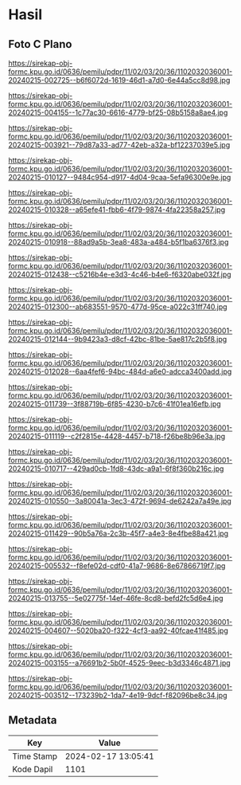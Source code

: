 # Hasil

## Foto C Plano

https://sirekap-obj-formc.kpu.go.id/0636/pemilu/pdpr/11/02/03/20/36/1102032036001-20240215-002725--b6f6072d-1619-46d1-a7d0-6e44a5cc8d98.jpg

https://sirekap-obj-formc.kpu.go.id/0636/pemilu/pdpr/11/02/03/20/36/1102032036001-20240215-004155--1c77ac30-6616-4779-bf25-08b5158a8ae4.jpg

https://sirekap-obj-formc.kpu.go.id/0636/pemilu/pdpr/11/02/03/20/36/1102032036001-20240215-003921--79d87a33-ad77-42eb-a32a-bf12237039e5.jpg

https://sirekap-obj-formc.kpu.go.id/0636/pemilu/pdpr/11/02/03/20/36/1102032036001-20240215-010127--9484c954-d917-4d04-9caa-5efa96300e9e.jpg

https://sirekap-obj-formc.kpu.go.id/0636/pemilu/pdpr/11/02/03/20/36/1102032036001-20240215-010328--a65efe41-fbb6-4f79-9874-4fa22358a257.jpg

https://sirekap-obj-formc.kpu.go.id/0636/pemilu/pdpr/11/02/03/20/36/1102032036001-20240215-010918--88ad9a5b-3ea8-483a-a484-b5f1ba6376f3.jpg

https://sirekap-obj-formc.kpu.go.id/0636/pemilu/pdpr/11/02/03/20/36/1102032036001-20240215-012438--c5216b4e-e3d3-4c46-b4e6-f6320abe032f.jpg

https://sirekap-obj-formc.kpu.go.id/0636/pemilu/pdpr/11/02/03/20/36/1102032036001-20240215-012300--ab683551-9570-477d-95ce-a022c31ff740.jpg

https://sirekap-obj-formc.kpu.go.id/0636/pemilu/pdpr/11/02/03/20/36/1102032036001-20240215-012144--9b9423a3-d8cf-42bc-81be-5ae817c2b5f8.jpg

https://sirekap-obj-formc.kpu.go.id/0636/pemilu/pdpr/11/02/03/20/36/1102032036001-20240215-012028--6aa4fef6-94bc-484d-a6e0-adcca3400add.jpg

https://sirekap-obj-formc.kpu.go.id/0636/pemilu/pdpr/11/02/03/20/36/1102032036001-20240215-011739--3f88719b-6f85-4230-b7c6-41f01ea16efb.jpg

https://sirekap-obj-formc.kpu.go.id/0636/pemilu/pdpr/11/02/03/20/36/1102032036001-20240215-011119--c2f2815e-4428-4457-b718-f26be8b96e3a.jpg

https://sirekap-obj-formc.kpu.go.id/0636/pemilu/pdpr/11/02/03/20/36/1102032036001-20240215-010717--429ad0cb-1fd8-43dc-a9a1-6f8f360b216c.jpg

https://sirekap-obj-formc.kpu.go.id/0636/pemilu/pdpr/11/02/03/20/36/1102032036001-20240215-010550--3a80041a-3ec3-472f-9694-de6242a7a49e.jpg

https://sirekap-obj-formc.kpu.go.id/0636/pemilu/pdpr/11/02/03/20/36/1102032036001-20240215-011429--90b5a76a-2c3b-45f7-a4e3-8e4fbe88a421.jpg

https://sirekap-obj-formc.kpu.go.id/0636/pemilu/pdpr/11/02/03/20/36/1102032036001-20240215-005532--f8efe02d-cdf0-41a7-9686-8e67866719f7.jpg

https://sirekap-obj-formc.kpu.go.id/0636/pemilu/pdpr/11/02/03/20/36/1102032036001-20240215-013755--5e02775f-14ef-46fe-8cd8-befd2fc5d6e4.jpg

https://sirekap-obj-formc.kpu.go.id/0636/pemilu/pdpr/11/02/03/20/36/1102032036001-20240215-004607--5020ba20-f322-4cf3-aa92-40fcae41f485.jpg

https://sirekap-obj-formc.kpu.go.id/0636/pemilu/pdpr/11/02/03/20/36/1102032036001-20240215-003155--a76691b2-5b0f-4525-9eec-b3d3346c4871.jpg

https://sirekap-obj-formc.kpu.go.id/0636/pemilu/pdpr/11/02/03/20/36/1102032036001-20240215-003512--173239b2-1da7-4e19-9dcf-f82096be8c34.jpg


## Metadata

| Key        | Value               |
| ---------- | ------------------- |
| Time Stamp | 2024-02-17 13:05:41 |
| Kode Dapil | 1101                |



